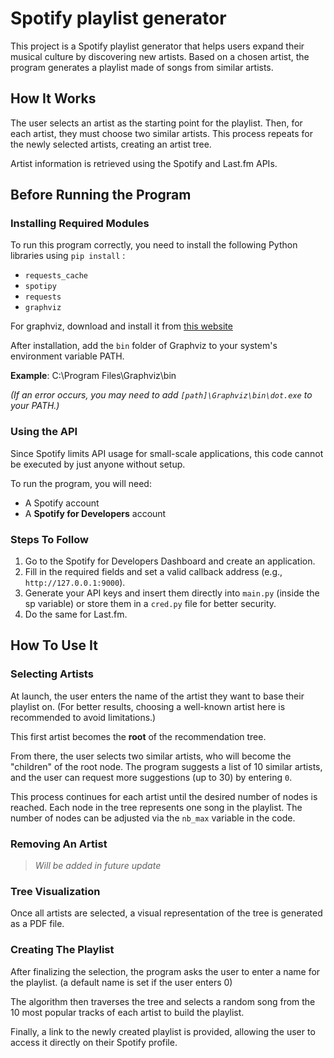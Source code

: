 # Spotify playlist generator

This project is a Spotify playlist generator that helps users expand their musical culture by discovering new artists. Based on a chosen artist, the program generates a playlist made of songs from similar artists.

## How It Works
The user selects an artist as the starting point for the playlist. Then, for each artist, they must choose two similar artists. This process repeats for the newly selected artists, creating an artist tree.

Artist information is retrieved using the Spotify and Last.fm APIs.

## Before Running the Program

### Installing Required Modules

To run this program correctly, you need to install the following Python libraries using `pip install` :
* `requests_cache`
* `spotipy`
* `requests`
* `graphviz`

For graphviz, download and install it from [this website](https://graphviz.org/download/)

After installation, add the `bin` folder of Graphviz to your system's environment variable PATH.

**Example**: C:\Program Files\Graphviz\bin

*(If an error occurs, you may need to add `[path]\Graphviz\bin\dot.exe` to your PATH.)*

### Using the API
Since Spotify limits API usage for small-scale applications, this code cannot be executed by just anyone without setup.

To run the program, you will need:
* A Spotify account
* A **Spotify for Developers** account

### Steps To Follow

1. Go to the Spotify for Developers Dashboard and create an application.
2. Fill in the required fields and set a valid callback address (e.g., `http://127.0.0.1:9000`).
3. Generate your API keys and insert them directly into `main.py` (inside the sp variable) or store them in a `cred.py` file for better security.
4. Do the same for Last.fm.

## How To Use It

### Selecting Artists
At launch, the user enters the name of the artist they want to base their playlist on.
(For better results, choosing a well-known artist here is recommended to avoid limitations.)

This first artist becomes the **root** of the recommendation tree.

From there, the user selects two similar artists, who will become the "children" of the root node. The program suggests a list of 10 similar artists, and the user can request more suggestions (up to 30) by entering `0`.

This process continues for each artist until the desired number of nodes is reached.
Each node in the tree represents one song in the playlist. The number of nodes can be adjusted via the `nb_max` variable in the code.

### Removing An Artist

> *Will be added in future update*

### Tree Visualization

Once all artists are selected, a visual representation of the tree is generated as a PDF file.

### Creating The Playlist

After finalizing the selection, the program asks the user to enter a name for the playlist. (a default name is set if the user enters 0)

The algorithm then traverses the tree and selects a random song from the 10 most popular tracks of each artist to build the playlist.

Finally, a link to the newly created playlist is provided, allowing the user to access it directly on their Spotify profile.

